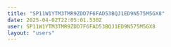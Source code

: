 ```yaml
---
title: "SP11W1YTM3TMR9ZDD7F6FAD53BQJ1ED9N575M5GX8"
date: 2025-04-02T22:05:01.530Z
user: SP11W1YTM3TMR9ZDD7F6FAD53BQJ1ED9N575M5GX8
layout: "users"
---
```

    